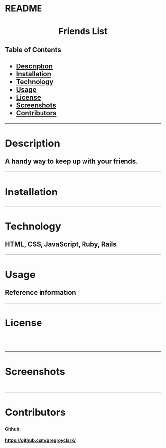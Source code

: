 # README

<h1 align= "center">Friends List</h1> 
  <h2>Table of Contents<h2>
  <ul>
  <li><a href="#descrip">Description</a></li>  
  <li><a href="#install">Installation</a></li> 
  <li><a href="#tech">Technology</a></li> 
  <li><a href="#use">Usage</a></li> 
  <li><a href="#license">License</a></li>
  <li><a href="#screen">Screenshots</a></li> 
  <li><a href="#contr">Contributors</a></li>
  </ul>
    <hr>
  <div id="descrip"><h2>Description</h2> </div>
  A handy way to keep up with your friends.
  <hr>
  <div id="install"><h2>Installation</h2> </div>
  <p></p>
  <hr>
  <div id="tech"><h2>Technology</h2></div>           
  <p>HTML, CSS, JavaScript, Ruby, Rails</p>
  <hr>
  <div id="use"><h2>Usage</h2></div>
  <p>Reference information</p>  
  <hr>
  <div id="license"><h2>License</h2></div>
  <p><img align="left" src= ></p><br>
  <hr>
  <div id="screen"><h2>Screenshots</h2></div>
  <p><img src= ></p>
  <hr>
  <div id="contr"><h2>Contributors</h2> </div>

  <h4>Github:<h4> <a href= "https://github.com/gregroyclark/">https://github.com/gregroyclark/</a>

<!--  This README would normally document whatever steps are necessary to get the
application up and running.

Things you may want to cover:

* Ruby version

* System dependencies

* Configuration

* Database creation

* Database initialization

* How to run the test suite

* Services (job queues, cache servers, search engines, etc.)

* Deployment instructions

* ... -->